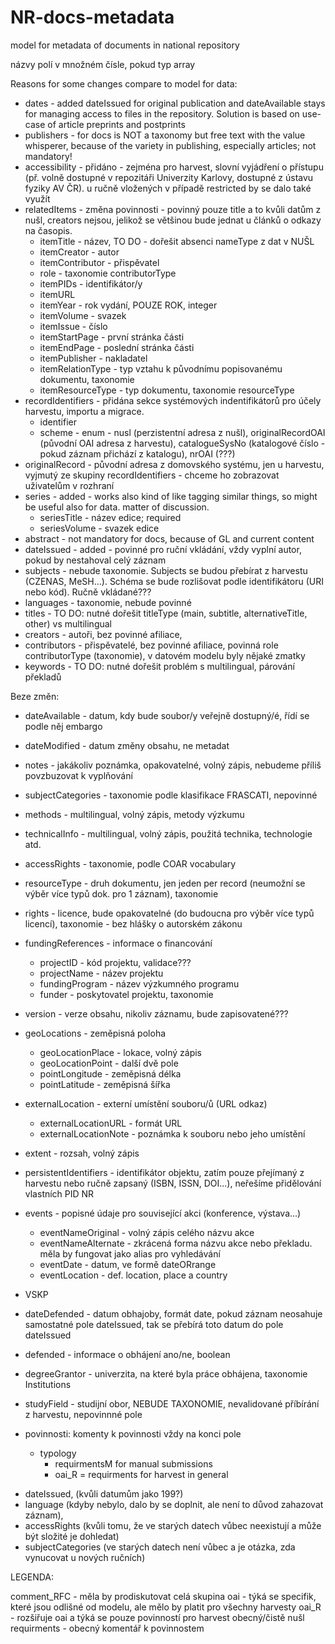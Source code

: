 # NR-docs-metadata
 model for metadata of documents in national repository

názvy polí v množném čísle, pokud typ array

Reasons for some changes compare to model for data:
* dates - added dateIssued for original publication and dateAvailable stays for managing access to files in the repository. Solution is based on use-case of article preprints and postprints
* publishers - for docs is NOT a taxonomy but free text with the value whisperer, because of the variety in publishing, especially articles; not mandatory!
* accessibility - přidáno - zejména pro harvest, slovní vyjádření o přístupu (př. volně dostupné v repozitáři Univerzity Karlovy, dostupné z ústavu fyziky AV ČR). u ručně vložených v případě restricted by se dalo také využít
* relatedItems - změna povinnosti - povinný pouze title a to kvůli datům z nušl, creators nejsou, jelikož se většinou bude jednat u článků o odkazy na časopis.
  * itemTitle - název, TO DO - dořešit absenci nameType z dat v NUŠL
  * itemCreator - autor
  * itemContributor - přispěvatel
  * role - taxonomie contributorType
  * itemPIDs - identifikátor/y
  * itemURL
  * itemYear - rok vydání, POUZE ROK, integer
  * itemVolume - svazek
  * itemIssue - číslo
  * itemStartPage - první stránka části
  * itemEndPage - poslední stránka části
  * itemPublisher - nakladatel
  * itemRelationType - typ vztahu k původnímu popisovanému dokumentu, taxonomie
  * itemResourceType - typ dokumentu, taxonomie resourceType
* recordIdentifiers - přidána sekce systémových indentifikátorů pro účely harvestu, importu a migrace.
  * identifier
  * scheme - enum - nusl (perzistentní adresa z nušl), originalRecordOAI (původní OAI adresa z harvestu), catalogueSysNo (katalogové číslo - pokud záznam přichází z katalogu), nrOAI (???)
* originalRecord - původní adresa z domovského systému, jen u harvestu, vyjmutý ze skupiny recordIdentifiers  - chceme ho zobrazovat uživatelům v rozhraní
* series - added - works also kind of like tagging similar things, so might be useful also for data. matter of discussion.
  * seriesTitle - název edice; required
  * seriesVolume - svazek edice
* abstract - not mandatory for docs, because of GL and current content
* dateIssued - added - povinné pro ruční vkládání, vždy vyplní autor, pokud by nestahoval celý záznam
* subjects - nebude taxonomie. Subjects se budou přebírat z harvestu (CZENAS, MeSH...). Schéma se bude rozlišovat podle identifikátoru (URI nebo kód). Ručně vkládané???
* languages - taxonomie, nebude povinné
* titles - TO DO: nutné dořešit titleType (main, subtitle, alternativeTitle, other) vs multilingual
* creators - autoři, bez povinné afiliace,
* contributors - přispěvatelé, bez povinné afiliace, povinná role contributorType (taxonomie), v datovém modelu byly nějaké zmatky
* keywords - TO DO: nutné dořešit problém s multilingual, párování překladů

Beze změn:
* dateAvailable - datum, kdy bude soubor/y veřejně dostupný/é, řídí se podle něj embargo
* dateModified - datum změny obsahu, ne metadat
* notes - jakákoliv poznámka, opakovatelné, volný zápis, nebudeme příliš povzbuzovat k vyplňování
* subjectCategories - taxonomie podle klasifikace FRASCATI, nepovinné
* methods - multilingual, volný zápis, metody výzkumu
* technicalInfo - multilingual, volný zápis, použitá technika, technologie atd.
* accessRights - taxonomie, podle COAR vocabulary
* resourceType - druh dokumentu, jen jeden per record (neumožní se výběr více typů dok. pro 1 záznam), taxonomie
* rights - licence, bude opakovatelné (do budoucna pro výběr více typů licencí), taxonomie - bez hlášky o autorském zákonu
* fundingReferences - informace o financování
  * projectID - kód projektu, validace???
  * projectName - název projektu
  * fundingProgram - název výzkumného programu
  * funder - poskytovatel projektu, taxonomie
* version - verze obsahu, nikoliv záznamu, bude zapisovatené???
* geoLocations - zeměpisná poloha
  * geoLocationPlace - lokace, volný zápis
  * geoLocationPoint - další dvě pole
  * pointLongitude - zeměpisná délka
  * pointLatitude - zeměpisná šířka
* externalLocation - externí umístění souboru/ů (URL odkaz)
  * externalLocationURL - formát URL
  * externalLocationNote - poznámka k souboru nebo jeho umístění
* extent - rozsah, volný zápis
* persistentIdentifiers - identifikátor objektu, zatím pouze přejímaný z harvestu nebo ručně zapsaný (ISBN, ISSN, DOI...), neřešíme přidělování vlastních PID NR
* events - popisné údaje pro související akci (konference, výstava...)
  * eventNameOriginal - volný zápis celého názvu akce
  * eventNameAlternate - zkrácená forma názvu akce nebo překladu. měla by fungovat jako alias pro vyhledávání
  * eventDate - datum, ve formě dateORrange
  * eventLocation - def. location, place a country  

* VSKP
* dateDefended - datum obhajoby, formát date, pokud záznam neosahuje samostatné pole dateIssued, tak se přebírá toto datum do pole dateIssued
* defended - informace o obhájení ano/ne, boolean
* degreeGrantor - univerzita, na které byla práce obhájena, taxonomie Institutions
* studyField - studijní obor, NEBUDE TAXONOMIE, nevalidované příbírání z harvestu, nepovinnné pole



* povinnosti:
 komenty k povinnosti vždy na konci pole
  * typology
    - requirmentsM for manual submissions
    - oai_R = requirments for harvest in general
- dateIssued, (kvůli datumům jako 199?)
- language (kdyby nebylo, dalo by se doplnit, ale není to důvod zahazovat záznam),
- accessRights (kvůli tomu, že ve starých datech vůbec neexistují a může být složité je dohledat)
- subjectCategories (ve starých datech není vůbec a je otázka, zda vynucovat u nových ručních)


LEGENDA:

comment_RFC - měla by prodiskutovat celá skupina
oai - týká se specifik, které jsou odlišné od modelu, ale mělo by platit pro všechny harvesty
oai_R - rozšiřuje oai a týká se pouze povinností pro harvest obecný/čistě nušl
requirments - obecný komentář k povinnostem
